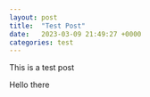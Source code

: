 ```yaml
---
layout: post
title:  "Test Post"
date:   2023-03-09 21:49:27 +0000
categories: test
---
```

This is a test post

Hello there
